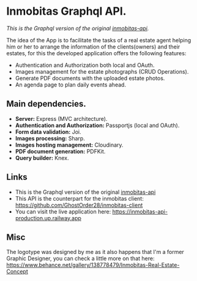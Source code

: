 # Inmobitas Graphql API.
_This is the Graphql version of the original [inmobitas-api](https://github.com/GhostOrder28/inmobitas-api)._

The idea of the App is to facilitate the tasks of a real estate agent helping him or her to arrange the information of the clients(owners) and their estates, for this the developed application offers the following features:
* Authentication and Authorization both local and OAuth.
* Images management for the estate photographs (CRUD Operations).
* Generate PDF documents with the uploaded estate photos.
* An agenda page to plan daily events ahead.

## Main dependencies.
* **Server:** Express (MVC architecture).
* **Authentication and Authorization:** Passportjs (local and OAuth).
* **Form data validation:** Joi.
* **Images processing:** Sharp.
* **Images hosting management:** Cloudinary.
* **PDF document generation:** PDFKit.
* **Query builder:** Knex.

## Links
* This is the Graphql version of the original [inmobitas-api](https://github.com/GhostOrder28/inmobitas-api)
* This API is the counterpart for the inmobitas client: https://github.com/GhostOrder28/inmobitas-client 
* You can visit the live application here: https://inmobitas-api-production.up.railway.app

## Misc
The logotype was designed by me as it also happens that I'm a former Graphic Designer, you can check a little more on that here: https://www.behance.net/gallery/138778479/Inmobitas-Real-Estate-Concept

